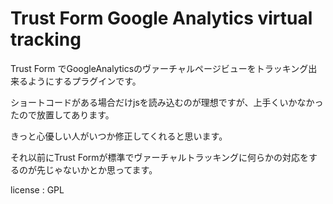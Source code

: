Trust Form Google Analytics virtual tracking
===============
Trust Form でGoogleAnalyticsのヴァーチャルページビューをトラッキング出来るようにするプラグインです。

ショートコードがある場合だけjsを読み込むのが理想ですが、上手くいかなかったので放置してあります。

きっと心優しい人がいつか修正してくれると思います。

それ以前にTrust Formが標準でヴァーチャルトラッキングに何らかの対応をするのが先じゃないかとか思ってます。

license : GPL
